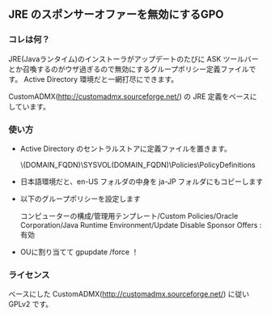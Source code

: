 ## JRE のスポンサーオファーを無効にするGPO

### コレは何？

JRE(Javaランタイム)のインストーラがアップデートのたびに ASK ツールバーとか召喚するのがウザ過ぎるので無効にするグループポリシー定義ファイルです。
Active Directory 環境だと一網打尽にできます。

CustomADMX(http://customadmx.sourceforge.net/) の JRE 定義をベースにしています。

### 使い方

- Active Directory のセントラルストアに定義ファイルを置きます。

    \\(DOMAIN_FQDN)\SYSVOL\(DOMAIN_FQDN)\Policies\PolicyDefinitions

- 日本語環境だと、en-US フォルダの中身を ja-JP フォルダにもコピーします

- 以下のグループポリシーを設定します

    コンピューターの構成/管理用テンプレート/Custom Policies/Oracle Corporation/Java Runtime Environment/Update
    Disable Sponsor Offers :有効  

- OUに割り当てて gpupdate /force ！

### ライセンス

ベースにした CustomADMX(http://customadmx.sourceforge.net/) に従い GPLv2 です。

